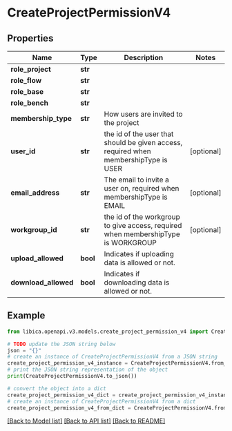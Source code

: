 # CreateProjectPermissionV4


## Properties

Name | Type | Description | Notes
------------ | ------------- | ------------- | -------------
**role_project** | **str** |  | 
**role_flow** | **str** |  | 
**role_base** | **str** |  | 
**role_bench** | **str** |  | 
**membership_type** | **str** | How users are invited to the project | 
**user_id** | **str** | the id of the user that should be given access, required when membershipType is USER | [optional] 
**email_address** | **str** | The email to invite a user on, required when membershipType is EMAIL | [optional] 
**workgroup_id** | **str** | the id of the workgroup to give access, required when membershipType is WORKGROUP | [optional] 
**upload_allowed** | **bool** | Indicates if uploading data is allowed or not. | 
**download_allowed** | **bool** | Indicates if downloading data is allowed or not. | 

## Example

```python
from libica.openapi.v3.models.create_project_permission_v4 import CreateProjectPermissionV4

# TODO update the JSON string below
json = "{}"
# create an instance of CreateProjectPermissionV4 from a JSON string
create_project_permission_v4_instance = CreateProjectPermissionV4.from_json(json)
# print the JSON string representation of the object
print(CreateProjectPermissionV4.to_json())

# convert the object into a dict
create_project_permission_v4_dict = create_project_permission_v4_instance.to_dict()
# create an instance of CreateProjectPermissionV4 from a dict
create_project_permission_v4_from_dict = CreateProjectPermissionV4.from_dict(create_project_permission_v4_dict)
```
[[Back to Model list]](../README.md#documentation-for-models) [[Back to API list]](../README.md#documentation-for-api-endpoints) [[Back to README]](../README.md)


